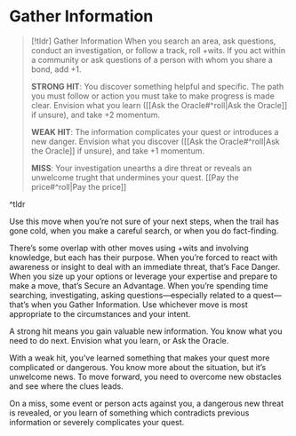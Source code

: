 # Gather Information
> [!tldr] Gather Information
> When you search an area, ask questions, conduct an investigation, or follow a track, roll +wits. If you act within a community or ask questions of a person with whom you share a bond, add +1.
> 
> **STRONG HIT**: You discover something helpful and specific. The path you must follow or action you must take to make progress is made clear. Envision what you learn ([[Ask the Oracle#^roll|Ask the Oracle]] if unsure), and take +2 momentum.
> 
>**WEAK HIT**: The information complicates your quest or introduces a new danger. Envision what you discover ([[Ask the Oracle#^roll|Ask the Oracle]] if unsure), and take +1 momentum.
>
>**MISS**: Your investigation unearths a dire threat or reveals an unwelcome trught that undermines your quest. [[Pay the price#^roll|Pay the price]]

^tldr

Use this move when you’re not sure of your next steps, when the trail has gone cold, when you make a careful search, or when you do fact-finding.

There’s some overlap with other moves using +wits and involving knowledge, but each has their purpose. When you’re forced to react with awareness or insight to deal with an immediate threat, that’s Face Danger. When you size up your options or leverage your expertise and prepare to make a move, that’s Secure an Advantage. When you’re spending time searching, investigating, asking questions—especially related to a quest—that’s when you Gather Information. Use whichever move is most appropriate to the circumstances and your intent.

A strong hit means you gain valuable new information. You know what you need to do next. Envision what you learn, or Ask the Oracle.

With a weak hit, you’ve learned something that makes your quest more complicated or dangerous. You know more about the situation, but it’s unwelcome news. To move forward, you need to overcome new obstacles and see where the clues leads.

On a miss, some event or person acts against you, a dangerous new threat is revealed, or you learn of something which contradicts previous information or severely complicates your quest.
